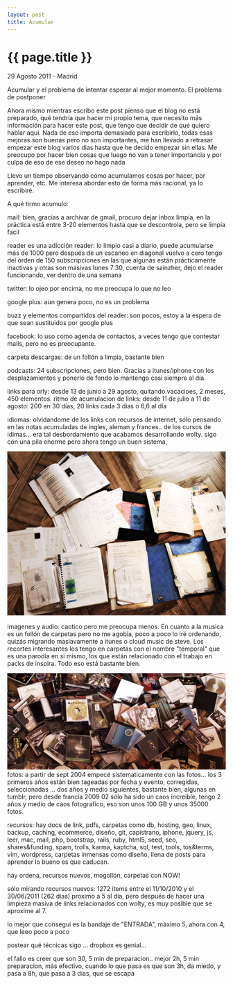 ```yaml
---
layout: post
title: Acumular
---
```


{{ page.title }}
================

<p class="meta">29 Agosto 2011 - Madrid</p>


	
Acumular y el problema de intentar esperar al mejor momento. El problema de postponer

Ahora mismo mientras escribo este post pienso que el blog no está preparado, qué tendría que hacer mi propio tema, que necesito más información para hacer este post, que tengo que decidir de qué quiero hablar aquí. Nada de eso importa demasiado para escribirlo, todas esas mejoras son buenas pero no son importantes, me han llevado a retrasar empezar este blog varios dias hasta que he decido empezar sin ellas. Me preocupo por hacer bien cosas que luego no van a tener importancia y por culpa de eso de ese deseo no hago nada

Llevo un tiempo observando cómo acumulamos cosas por hacer, por aprender, etc. Me interesa abordar esto de forma más racional, ya lo escribiré.

A qué tirmo acumulo:

mail: bien, gracias a archivar de gmail, procuro dejar inbox limpia, en la práctica está entre 3-20 elementos hasta que se descontrola, pero se limpia facil

reader es una adicción
reader: lo limpio casi a diario, puede acumularse más de 1000 pero después de un escaneo en diagonal vuelvo a cero
tengo del orden de 150 subscripciones en las que algunas están prácticamente inactivas y otras son masivas
lunes 7:30, cuenta de sainzher, dejo el reader funcionando, ver dentro de una semana

twitter: lo ojeo por encima, no me preocupa lo que no leo

google plus: aun genera poco, no es un problema

buzz y elementos compartidos del reader: son pocos, estoy a la espera de que sean sustituidos por google plus

facebook: lo uso como agenda de contactos, a veces tengo que contestar mails, pero no es preocupante.

carpeta descargas: de un follón a limpia, bastante bien
 
podcasts: 24 subscripciones, pero bien. Gracias a itunes/iphone con los desplazamientos y ponerlo de fondo lo mantengo casi siempre al día.

links para orly: desde 13 de junio a 29 agosto, quitando vacacioes, 2 meses, 450 elementos.
ritmo de acumulacion de links: desde 11 de julio a 11 de agosto: 200 en 30 días, 20 links cada 3 dias o 6,6 al día

idiomas: olvidandome de los links con recursos de internet, sólo pensando en las notas acumuladas de ingles, aleman y frances.. de los cursos de idimas... era tal desbordamiento que acabamos desarrollando wolty. sigo con una pila enorme pero ahora tengo un buen sistema,

<img src="/images/papeles.jpg" />

imagenes y audio: caotico pero me preocupa menos. En cuanto a la musica es un follón de carpetas pero no me agobia, poco a poco lo iré ordenando, quizás migrando masiavamente a itunes o cloud music de steve. Los recortes interesantes los tengo en carpetas con el nombre "temporal" que es una parodia en si mismo, los que están relacionado con el trabajo en packs de inspira. Todo eso está bastante bien.

<img src="/images/cds.jpg" />
fotos: a partir de sept 2004 empecé sistematicamente con las fotos...  los 3 primeros años están bien tageadas por fecha y evento, corregidas, seleccionadas ... dos años y medio siguientes, bastante bien, algunas en tumblr, pero desde francia 2009 02 sólo ha sido un caos increible, tengo 2 años y medio de caos fotografico, eso son unos 100 GB y unos 35000 fotos.

recursos: hay docs de link, pdfs,  carpetas como db, hosting, geo, linux, backup, caching, ecommerce, diseño, git, capistrano, iphone, jquery, js, leer, mac, mail, php, bootstrap, rails, ruby, html5, seed, seo, shares&funding, spam, trolls, karma, kaptcha, sql, test, tools, tos&terms, vim, wordpress, 
carpetas inmensas como diseño, llena de posts para aprender
lo bueno es que caducan.


hay ordena, recursos nuevos, mogollón, carpetas con NOW!

sólo mirando recursos nuevos: 1272 items entre el 11/10/2010 y el 30/06/2011 (262 dias) proximo a 5 al día, pero después de hacer una limpieza masiva de links relacionados con wolty, es muy posible que se aproxime al 7.


lo mejor que conseguí es la bandaje de "ENTRADA", máximo 5, ahora con 4, que leeo poco a poco

postear qué técnicas sigo ... dropbox es genial...


el fallo es creer que son 30, 5 min de preparacion.. mejor 2h, 5 min preparacion, más efectivo, cuando lo que pasa es que son 3h, da miedo, y pasa a 8h, que pasa a 3 días, que se escapa

